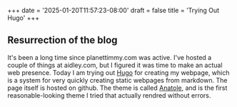 +++
date = '2025-01-20T11:57:23-08:00'
draft = false
title = 'Trying Out Hugo'
+++
## Resurrection of the blog 
It's been a long time since planettimmy.com was active. I've hosted a couple of things at aidley.com,
but I figured it was time to make an actual web presence. Today I am trying out [Hugo](https://gohugo.org/)
for creating my webpage, which is a system for very quickly creating static webpages
from markdown. The page itself is hosted on github. The theme is called [Anatole](https://github.com/lxndrblz/anatole),
and is the first reasonable-looking theme I tried that actually rendred without errors.


